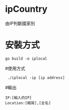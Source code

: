 # ipCountry
由IP判斷國家別
# 安裝方式
```cassandraql
go build -o iplocal
```
#使用方式
```cassandraql
 ./iplocal -ip [ip address]
```

#輸出
```cassandraql
IP:[輸入的IP]
Location:[縮寫],[全名]

```